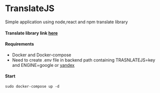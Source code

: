 # TranslateJS

Simple application using node,react and npm translate library

#### Translate library link [here](https://www.npmjs.com/package/translate)

#### Requirements

- Docker and Docker-compose
- Need to create .env file in backend path containing TRASNLATEJS=key and ENGINE=google or [yandex](https://translate.yandex.com/developers/keys)

#### Start

```
sudo docker-compose up -d
```
